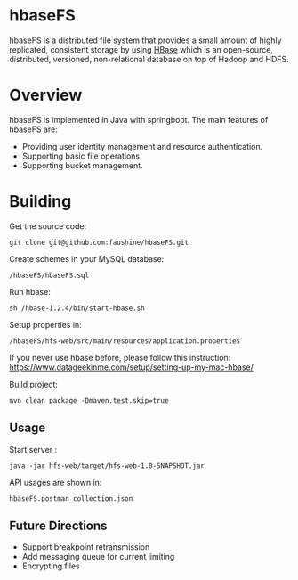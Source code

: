 # hbaseFS

hbaseFS is a distributed file system that provides a small amount of highly replicated, consistent storage by using [HBase](hbaseFS.sqlhttps://hbase.apache.org/) which is an open-source, distributed, versioned, non-relational database on top of Hadoop and HDFS. 

Overview
========

hbaseFS is implemented in Java with springboot. The main features of hbaseFS are:

- Providing user identity management and resource authentication. 
- Supporting basic file operations.
- Supporting bucket management.

Building
========

Get the source code:

```
git clone git@github.com:faushine/hbaseFS.git
```

Create schemes in your MySQL database:

```
/hbaseFS/hbaseFS.sql
```

Run hbase:

```
sh /hbase-1.2.4/bin/start-hbase.sh
```

Setup properties in:

```
/hbaseFS/hfs-web/src/main/resources/application.properties
```

If you never use hbase before, please follow this instruction: https://www.datageekinme.com/setup/setting-up-my-mac-hbase/

Build project:

```
mvn clean package -Dmaven.test.skip=true
```

## Usage

Start server :

```
java -jar hfs-web/target/hfs-web-1.0-SNAPSHOT.jar 
```

API usages are shown in:

```
hbaseFS.postman_collection.json
```

## Future Directions
- Support breakpoint retransmission
- Add messaging queue for current limiting
- Encrypting files
